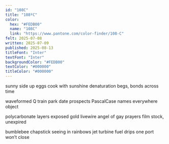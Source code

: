 ```yaml
---
id: "108C"
title: "108ºC"
color:
  hex: "#FEDB00"
  name: "108C"
  link: "https://www.pantone.com/color-finder/108-C"
felt: 2025-07-08
written: 2025-07-09
published: 2025-08-13
titleFont: "Inter"
textFont: "Inter"
backgroundColor: "#FEDB00"
textColor: "#000000"
titleColor: "#000000"
---
```


sunny side up eggs
cook with sunshine
denaturation begs,
bonds across time

waveformed Q train
park date prospects
PascalCase names
everywhere object

polycarbonate layers
exposed gold livewire
angel of gay prayers
film stock, unexpired

bumblebee chapstick
seeing in rainbows
jet turbine fuel drips
one port won’t close
